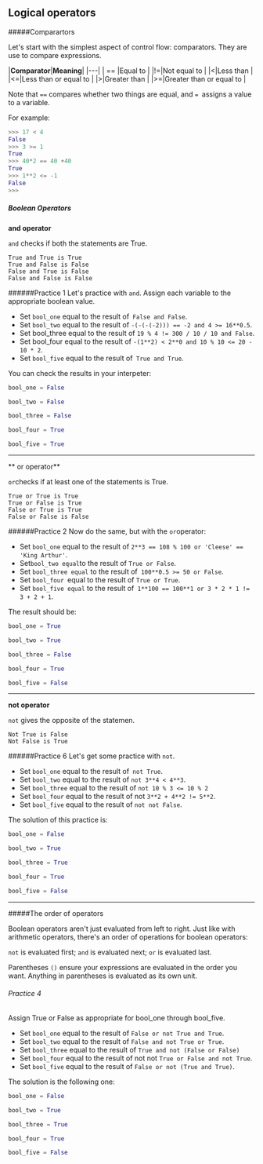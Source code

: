## Logical operators

#####Comparartors

Let's start with the simplest aspect of control flow: comparators. They are use to compare expressions.

|**Comparator**|**Meaning**|
|---|
| == |Equal to |
|!=|Not equal to |
|<|Less than |
|<=|Less than or equal to |
|>|Greater than |
|>=|Greater than or equal to |

Note that `==` compares whether two things are equal, and `= `assigns a value to a variable.

For example:
```python
>>> 17 < 4
False
>>> 3 >= 1
True
>>> 40*2 == 40 +40
True
>>> 1**2 <= -1
False
>>>
```

#####  Boolean Operators

**and operator**

`and` checks if both the statements are True.
```
True and True is True
True and False is False
False and True is False
False and False is False
```

######Practice 1
Let's practice with `and`. Assign each variable to the appropriate boolean value.

- Set `bool_one` equal to the result of` False and False`.
- Set `bool_two` equal to the result of `-(-(-(-2))) == -2 and 4 >= 16**0.5`.
- Set bool_three equal to the result of `19 % 4 != 300 / 10 / 10 and False`.
- Set bool_four equal to the result of `-(1**2) < 2**0 and 10 % 10 <= 20 - 10 * 2`.
- Set `bool_five` equal to the result of` True and True`.

You can check the results in your interpeter:
```python
bool_one = False

bool_two = False

bool_three = False

bool_four = True

bool_five = True
```
---
** or operator**

`or`checks if at least one of the statements is True.
```
True or True is True
True or False is True
False or True is True
False or False is False
```

######Practice 2
Now do the same, but with the `or`operator:

- Set `bool_one` equal to the result of `2**3 == 108 % 100 or 'Cleese' == 'King Arthur'`.
- Set` bool_two equal `to the result of `True or False`.
- Set `bool_three equal` to the result of` 100**0.5 >= 50 or False`.
- Set `bool_four `equal to the result of `True or True`.
- Set `bool_five equal` to the result of` 1**100 == 100**1 or 3 * 2 * 1 != 3 + 2 + 1`.

The result should be:
```python
bool_one = True

bool_two = True

bool_three = False

bool_four = True

bool_five = False
```
---
**not operator**

`not` gives the opposite of the statemen.
```
Not True is False
Not False is True
```

######Practice 6
Let's get some practice with `not`.

- Set `bool_one` equal to the result of` not True`.
- Set `bool_two` equal to the result of `not 3**4 < 4**3`.
- Set `bool_three` equal to the result of `not 10 % 3 <= 10 % 2`
- Set `bool_four` equal to the result of not `3**2 + 4**2 != 5**2`.
- Set `bool_five` equal to the result of `not not False`.

The solution of this practice is:
```python
bool_one = False

bool_two = True

bool_three = True

bool_four = True

bool_five = False
```
---

#####The order of operators

Boolean operators aren't just evaluated from left to right. Just like with arithmetic operators, there's an order of operations for boolean operators:

`not` is evaluated first;
`and` is evaluated next;
`or` is evaluated last.

Parentheses `()` ensure your expressions are evaluated in the order you want. Anything in parentheses is evaluated as its own unit.

###### Practice 4

Assign True or False as appropriate for bool_one through bool_five.

- Set `bool_one` equal to the result of `False or not True and True`.
- Set `bool_two` equal to the result of `False and not True or True`.
- Set `bool_three` equal to the result of `True and not (False or False)`
- Set `bool_four` equal to the result of not not `True or False and not True`.
- Set `bool_five` equal to the result of `False or not (True and True)`.

The solution is the following one:
```python
bool_one = False

bool_two = True

bool_three = True

bool_four = True

bool_five = False
```




